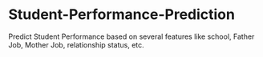 # Student-Performance-Prediction
Predict Student Performance based on several features like school, Father Job, Mother Job, relationship status, etc.
